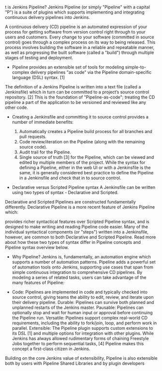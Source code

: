 t is Jenkins Pipeline?
Jenkins Pipeline (or simply "Pipeline" with a capital "P") is a suite of plugins which supports implementing and integrating continuous delivery pipelines into Jenkins.

A continuous delivery (CD) pipeline is an automated expression of your process for getting software from version control right through to your users and customers. Every change to your software (committed in source control) goes through a complex process on its way to being released. This process involves building the software in a reliable and repeatable manner, as well as progressing the built software (called a "build") through multiple stages of testing and deployment.

* Pipeline provides an extensible set of tools for modeling simple-to-complex delivery pipelines "as code" via the Pipeline domain-specific language (DSL) syntax. [1]

The definition of a Jenkins Pipeline is written into a text file (called a Jenkinsfile) which in turn can be committed to a project’s source control repository. [2] This is the foundation of "Pipeline-as-code"; treating the CD pipeline a part of the application to be versioned and reviewed like any other code.

* Creating a Jenkinsfile and committing it to source control provides a number of immediate benefits:

	1. Automatically creates a Pipeline build process for all branches and pull requests.
	2. Code review/iteration on the Pipeline (along with the remaining source code).
	3. Audit trail for the Pipeline.
	4. Single source of truth [3] for the Pipeline, which can be viewed and edited by multiple members of the project.
While the syntax for defining a Pipeline, either in the web UI or with a Jenkinsfile is the same, it is generally considered best practice to define the Pipeline in a Jenkinsfile and check that in to source control.

* Declarative versus Scripted Pipeline syntax
A Jenkinsfile can be written using two types of syntax - Declarative and Scripted.

Declarative and Scripted Pipelines are constructed fundamentally differently. Declarative Pipeline is a more recent feature of Jenkins Pipeline which:

provides richer syntactical features over Scripted Pipeline syntax, and
is designed to make writing and reading Pipeline code easier.
Many of the individual syntactical components (or "steps") written into a Jenkinsfile, however, are common to both Declarative and Scripted Pipeline. Read more about how these two types of syntax differ in Pipeline concepts and Pipeline syntax overview below.

* Why Pipeline?
Jenkins is, fundamentally, an automation engine which supports a number of automation patterns. Pipeline adds a powerful set of automation tools onto Jenkins, supporting use cases that span from simple continuous integration to comprehensive CD pipelines. By modeling a series of related tasks, users can take advantage of the many features of Pipeline:

* Code: Pipelines are implemented in code and typically checked into source control, giving teams the ability to edit, review, and iterate upon their delivery pipeline.
Durable: Pipelines can survive both planned and unplanned restarts of the Jenkins master.
Pausable: Pipelines can optionally stop and wait for human input or approval before continuing the Pipeline run.
Versatile: Pipelines support complex real-world CD requirements, including the ability to fork/join, loop, and perform work in parallel.
Extensible: The Pipeline plugin supports custom extensions to its DSL [1] and multiple options for integration with other plugins.
While Jenkins has always allowed rudimentary forms of chaining Freestyle Jobs together to perform sequential tasks, [4] Pipeline makes this concept a first-class citizen in Jenkins.

Building on the core Jenkins value of extensibility, Pipeline is also extensible both by users with Pipeline Shared Libraries and by plugin developers


